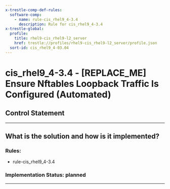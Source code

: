 ```yaml
---
x-trestle-comp-def-rules:
  software-comp:
    - name: rule-cis_rhel9_4-3.4
      description: Rule for cis_rhel9_4-3.4
x-trestle-global:
  profile:
    title: rhel9-cis_rhel9-l2_server
    href: trestle://profiles/rhel9-cis_rhel9-l2_server/profile.json
  sort-id: cis_rhel9_4-03.04
---
```


# cis_rhel9_4-3.4 - \[REPLACE_ME\] Ensure Nftables Loopback Traffic Is Configured (Automated)

## Control Statement

______________________________________________________________________

## What is the solution and how is it implemented?

<!-- For implementation status enter one of: implemented, partial, planned, alternative, not-applicable -->

<!-- Note that the list of rules under ### Rules: is read-only and changes will not be captured after assembly to JSON -->

<!-- Add control implementation description here for control: cis_rhel9_4-3.4 -->

### Rules:

  - rule-cis_rhel9_4-3.4

### Implementation Status: planned

______________________________________________________________________
